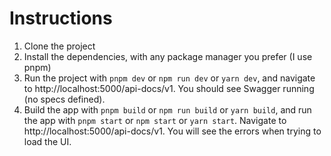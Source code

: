 # Instructions

1. Clone the project
2. Install the dependencies, with any package manager you prefer (I use pnpm)
3. Run the project with `pnpm dev` or `npm run dev` or `yarn dev`, and navigate to http://localhost:5000/api-docs/v1. You should see Swagger running (no specs defined).
4. Build the app with `pnpm build` or `npm run build` or `yarn build`, and run the app with `pnpm start` or `npm start` or `yarn start`. Navigate to http://localhost:5000/api-docs/v1. You will see the errors when trying to load the UI.